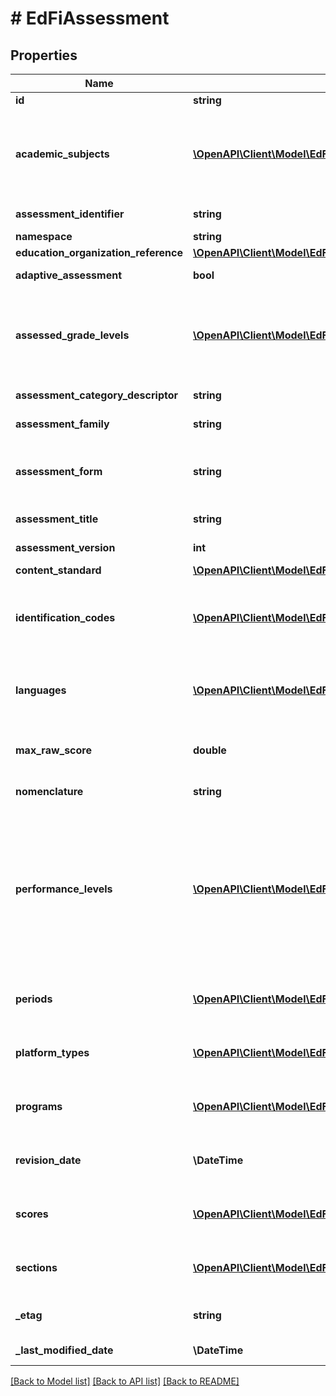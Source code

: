 # # EdFiAssessment

## Properties

Name | Type | Description | Notes
------------ | ------------- | ------------- | -------------
**id** | **string** |  | [optional]
**academic_subjects** | [**\OpenAPI\Client\Model\EdFiAssessmentAcademicSubject[]**](EdFiAssessmentAcademicSubject.md) | An unordered collection of assessmentAcademicSubjects. The description of the content or subject area (e.g., arts, mathematics, reading, stenography, or a foreign language) of an assessment. |
**assessment_identifier** | **string** | A unique number or alphanumeric code assigned to an assessment. |
**namespace** | **string** | Namespace for the assessment. |
**education_organization_reference** | [**\OpenAPI\Client\Model\EdFiEducationOrganizationReference**](EdFiEducationOrganizationReference.md) |  | [optional]
**adaptive_assessment** | **bool** | Indicates that the assessment is adaptive. | [optional]
**assessed_grade_levels** | [**\OpenAPI\Client\Model\EdFiAssessmentAssessedGradeLevel[]**](EdFiAssessmentAssessedGradeLevel.md) | An unordered collection of assessmentAssessedGradeLevels. The grade level(s) for which an assessment is designed. The semantics of null is assumed to mean that the assessment is not associated with any grade level. | [optional]
**assessment_category_descriptor** | **string** | The category of an assessment based on format and content. | [optional]
**assessment_family** | **string** | The assessment family this assessment is a member of. | [optional]
**assessment_form** | **string** | Identifies the form of the assessment, for example a regular versus makeup form, multiple choice versus constructed response, etc. | [optional]
**assessment_title** | **string** | The title or name of the assessment. |
**assessment_version** | **int** | The version identifier for the assessment. | [optional]
**content_standard** | [**\OpenAPI\Client\Model\EdFiAssessmentContentStandard**](EdFiAssessmentContentStandard.md) |  | [optional]
**identification_codes** | [**\OpenAPI\Client\Model\EdFiAssessmentIdentificationCode[]**](EdFiAssessmentIdentificationCode.md) | An unordered collection of assessmentIdentificationCodes. A unique number or alphanumeric code assigned to an assessment by a school, school system, a state, or other agency or entity. | [optional]
**languages** | [**\OpenAPI\Client\Model\EdFiAssessmentLanguage[]**](EdFiAssessmentLanguage.md) | An unordered collection of assessmentLanguages. An indication of the languages in which the assessment is designed. | [optional]
**max_raw_score** | **double** | The maximum raw score achievable across all assessment items that are correct and scored at the maximum. | [optional]
**nomenclature** | **string** | Reflects the specific nomenclature used for assessment. | [optional]
**performance_levels** | [**\OpenAPI\Client\Model\EdFiAssessmentPerformanceLevel[]**](EdFiAssessmentPerformanceLevel.md) | An unordered collection of assessmentPerformanceLevels. Definition of the performance levels and the associated cut scores. Three styles are supported: 1. Specification of performance level by minimum and maximum score, 2. Specification of performance level by cut score, using only minimum score, 3. Specification of performance level without any mapping to scores. | [optional]
**periods** | [**\OpenAPI\Client\Model\EdFiAssessmentPeriod[]**](EdFiAssessmentPeriod.md) | An unordered collection of assessmentPeriods. The period or window in which an assessment is supposed to be administered. | [optional]
**platform_types** | [**\OpenAPI\Client\Model\EdFiAssessmentPlatformType[]**](EdFiAssessmentPlatformType.md) | An unordered collection of assessmentPlatformTypes. The platforms with which the assessment may be delivered. | [optional]
**programs** | [**\OpenAPI\Client\Model\EdFiAssessmentProgram[]**](EdFiAssessmentProgram.md) | An unordered collection of assessmentPrograms. The programs associated with the assessment. | [optional]
**revision_date** | **\DateTime** | The month, day, and year that the conceptual design for the assessment was most recently revised substantially. | [optional]
**scores** | [**\OpenAPI\Client\Model\EdFiAssessmentScore[]**](EdFiAssessmentScore.md) | An unordered collection of assessmentScores. Definition of the scores to be expected from this assessment. | [optional]
**sections** | [**\OpenAPI\Client\Model\EdFiAssessmentSection[]**](EdFiAssessmentSection.md) | An unordered collection of assessmentSections. The Section(s) to which the assessment is associated. | [optional]
**_etag** | **string** | A unique system-generated value that identifies the version of the resource. | [optional]
**_last_modified_date** | **\DateTime** | The date and time the resource was last modified. | [optional]

[[Back to Model list]](../../README.md#models) [[Back to API list]](../../README.md#endpoints) [[Back to README]](../../README.md)
